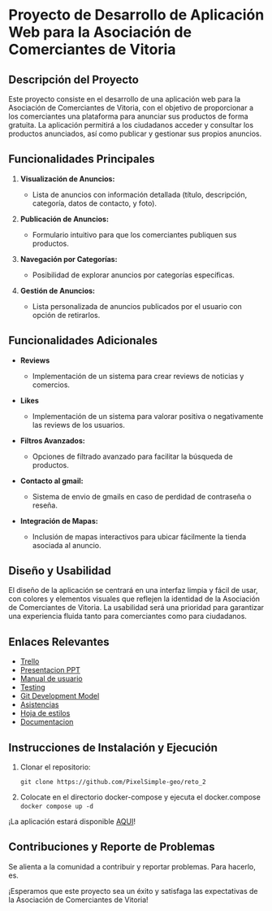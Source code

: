 # Proyecto de Desarrollo de Aplicación Web para la Asociación de Comerciantes de Vitoria

## Descripción del Proyecto

Este proyecto consiste en el desarrollo de una aplicación web para la Asociación de Comerciantes de Vitoria, con el objetivo de proporcionar a los comerciantes una plataforma para anunciar sus productos de forma gratuita. La aplicación permitirá a los ciudadanos acceder y consultar los productos anunciados, así como publicar y gestionar sus propios anuncios.

## Funcionalidades Principales

1. **Visualización de Anuncios:**
   - Lista de anuncios con información detallada (título, descripción, categoría, datos de contacto, y foto).
  
2. **Publicación de Anuncios:**
   - Formulario intuitivo para que los comerciantes publiquen sus productos.

3. **Navegación por Categorías:**
   - Posibilidad de explorar anuncios por categorías específicas.

4. **Gestión de Anuncios:**
   - Lista personalizada de anuncios publicados por el usuario con opción de retirarlos.

## Funcionalidades Adicionales

- **Reviews**
  - Implementación de un sistema para crear reviews de noticias y comercios.

- **Likes**
  - Implementación de un sistema para valorar positiva o negativamente las reviews de los usuarios.
    
- **Filtros Avanzados:**
  - Opciones de filtrado avanzado para facilitar la búsqueda de productos.

- **Contacto al gmail:**
  - Sistema de envio de gmails en caso de perdidad de contraseña o reseña.

- **Integración de Mapas:**
  - Inclusión de mapas interactivos para ubicar fácilmente la tienda asociada al anuncio.

## Diseño y Usabilidad

El diseño de la aplicación se centrará en una interfaz limpia y fácil de usar, con colores y elementos visuales que reflejen la identidad de la Asociación de Comerciantes de Vitoria. La usabilidad será una prioridad para garantizar una experiencia fluida tanto para comerciantes como para ciudadanos.

## Enlaces Relevantes

- [Trello](https://trello.com/b/G5C3YzfF/reto-2)
- [Presentacion PPT](https://docs.google.com/presentation/d/1SulVOuc7DfTa0T44dLDKJ1cIJfRbZQ7G3F2Vu60TOIk/edit?usp=sharing)
- [Manual de usuario](https://docs.google.com/document/d/1g-Yno_xpUWzztpgSzKSDSpomnZvoT7Ea5Ujb0llKLUM/edit?usp=sharing)
- [Testing](https://docs.google.com/document/d/11YNI7cVwhFBX660Y-JXOz8q-hwb7OZrBj3xx0NgLKtc/edit?usp=sharing)
- [Git Development Model](https://docs.google.com/document/d/1I_BJXBjnAkVzJ2k73ACLUSaPiZPJT8Pk27OZ4HjXkMQ/edit?usp=sharing)
- [Asistencias](https://docs.google.com/spreadsheets/d/14Ex61KH6oQZl8CqoJBDRoFS2aQ4fLCNeoPJeGZbDByA/edit?usp=sharing)
- [Hoja de estilos](https://docs.google.com/document/d/10GAVH6GPm0QMjte5Kln4ocE381c21jDlrcvZszOvkMg/edit?usp=sharing)
- [Documentacion](http://127.0.0.1:5500/.phpdoc/build/index.html)
  
## Instrucciones de Instalación y Ejecución

1. Clonar el repositorio:
   ```
   git clone https://github.com/PixelSimple-geo/reto_2
   ```
2. Colocate en el directorio docker-compose y ejecuta el docker.compose ```docker compose up -d```

¡La aplicación estará disponible [AQUI](http://localhost:8080/index)!

## Contribuciones y Reporte de Problemas

Se alienta a la comunidad a contribuir y reportar problemas. Para hacerlo, es.

¡Esperamos que este proyecto sea un éxito y satisfaga las expectativas de la Asociación de Comerciantes de Vitoria!
